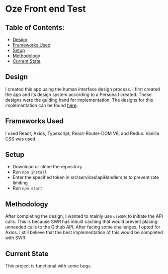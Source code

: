 # Oze Front end Test

## Table of Contents:
- [Design](#design)
- [Frameworks Used](#frameworks-used)
- [Setup](#setup)
- [Methodology](#methodology)
- [Current State](#current-state)

## Design
I created this app using the human interface design process. I first created the app and its design system according to a Persona I created. These designs were the guiding hand for implementation. The designs for this implementation can be found [here](https://www.figma.com/file/hdVOAHMFLUxv0AYGCkoEYt/Github-Profile-VIewer?node-id=11%3A3501&t=kmHLMDWNuTsly5tX-1).

## Frameworks Used
I used React, Axios, Typescript, React-Router-DOM V6, and Redux. Vanilla CSS was used.

## Setup
- Download or clone the repository
- Run `npm install`
- Enter the specified token in src\services\apiHandlers.ts to prevent rate limiting
- Run `npm start`

## Methodology
After completing the design, I wanted to mainly use `useSWR` to initiate the API calls. This is because SWR has inbuilt caching that would prevent placing unneeded calls to the Github API. After facing some challenges, I opted for Axios. I still believe that the best implementation of this would be completed with SWR.

## Current State
This project is functional with some bugs.
